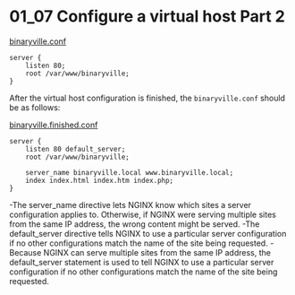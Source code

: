 # 01_07 Configure a virtual host Part 2

[binaryville.conf](./binaryville.conf)

```NGINX
server {
    listen 80;
    root /var/www/binaryville;
}
```

After the virtual host configuration is finished, the `binaryville.conf` should be as follows:

[binaryville.finished.conf](./binaryville.finished.conf)

```NGINX
server {
    listen 80 default_server;
    root /var/www/binaryville;

    server_name binaryville.local www.binaryville.local;
    index index.html index.htm index.php;
}
```


-The server_name directive lets NGINX know which sites a server configuration applies to. Otherwise, if NGINX were serving multiple sites from the same IP address, the wrong content might be served.
-The default_server directive tells NGINX to use a particular server configuration if no other configurations match the name of the site being requested.
-Because NGINX can serve multiple sites from the same IP address, the default_server statement is used to tell NGINX to use a particular server configuration if no other configurations match the name of the site being requested.